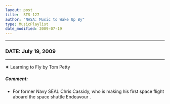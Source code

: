 ```yaml
---
layout: post
title:  STS-127
author: "NASA: Music to Wake Up By"
type: MusicPlaylist
date_modified: 2009-07-19
---
```


----
### DATE: July 19, 2009
----
✷ Learning to Fly by Tom Petty

##### Comment:
* For former Navy SEAL Chris Cassidy, who is making his first space flight aboard the space shuttle Endeavour .
